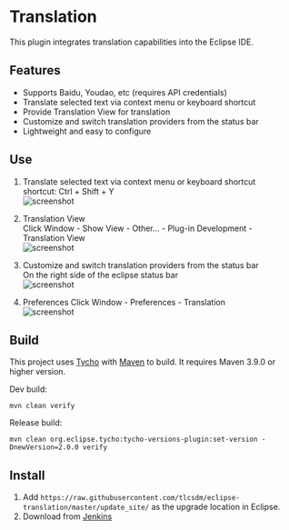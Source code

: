 # Translation

This plugin integrates translation capabilities into the Eclipse IDE.

## Features
- Supports Baidu, Youdao, etc (requires API credentials)
- Translate selected text via context menu or keyboard shortcut
- Provide Translation View for translation
- Customize and switch translation providers from the status bar
- Lightweight and easy to configure

## Use
1. Translate selected text via context menu or keyboard shortcut  
shortcut: Ctrl + Shift + Y  
![screenshot](https://raw.github.com/tlcsdm/eclipse-translation/master/plugins/com.tlcsdm.eclipse.translation/help/images/popup.png)

2. Translation View  
Click Window - Show View - Other... - Plug-in Development - Translation View  
![screenshot](https://raw.github.com/tlcsdm/eclipse-translation/master/plugins/com.tlcsdm.eclipse.translation/help/images/translate_view.png)

3. Customize and switch translation providers from the status bar  
On the right side of the eclipse status bar  
![screenshot](https://raw.github.com/tlcsdm/eclipse-translation/master/plugins/com.tlcsdm.eclipse.translation/help/images/status.png)

4. Preferences 
Click Window - Preferences - Translation  
![screenshot](https://raw.github.com/tlcsdm/eclipse-translation/master/plugins/com.tlcsdm.eclipse.translation/help/images/pref.png)

## Build

This project uses [Tycho](https://github.com/eclipse-tycho/tycho) with [Maven](https://maven.apache.org/) to build. It requires Maven 3.9.0 or higher version.

Dev build:

```
mvn clean verify
```

Release build:

```
mvn clean org.eclipse.tycho:tycho-versions-plugin:set-version -DnewVersion=2.0.0 verify
```

## Install

1. Add `https://raw.githubusercontent.com/tlcsdm/eclipse-translation/master/update_site/` as the upgrade location in Eclipse.
2. Download from [Jenkins](https://jenkins.tlcsdm.com/job/eclipse-plugin/job/eclipse-translation)

